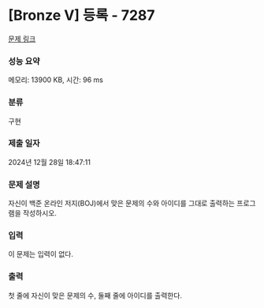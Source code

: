 # [Bronze V] 등록 - 7287 

[문제 링크](https://www.acmicpc.net/problem/7287) 

### 성능 요약

메모리: 13900 KB, 시간: 96 ms

### 분류

구현

### 제출 일자

2024년 12월 28일 18:47:11

### 문제 설명

<p>자신이 백준 온라인 저지(BOJ)에서 맞은 문제의 수와 아이디를 그대로 출력하는 프로그램을 작성하시오.</p>

### 입력 

 <p>이 문제는 입력이 없다.</p>

### 출력 

 <p>첫 줄에 자신이 맞은 문제의 수, 둘째 줄에 아이디를 출력한다.</p>

